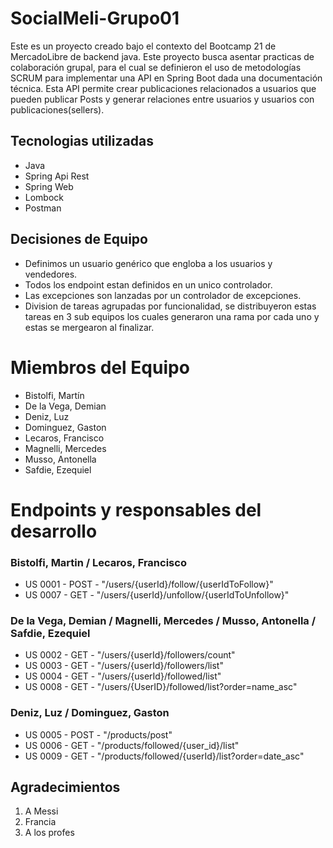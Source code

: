 # SocialMeli-Grupo01

Este es un proyecto creado bajo el contexto del Bootcamp 21 de MercadoLibre de backend java.
Este proyecto busca asentar practicas de colaboración grupal, para el cual se definieron el uso de metodologías SCRUM para implementar una API en Spring Boot dada una documentación técnica.
Esta API permite crear publicaciones relacionados a usuarios que pueden publicar Posts y generar relaciones entre usuarios y usuarios con publicaciones(sellers).


## Tecnologias utilizadas

- Java
- Spring Api Rest
- Spring Web
- Lombock
- Postman

## Decisiones de Equipo
- Definimos un usuario genérico que engloba a los usuarios y vendedores.
- Todos los endpoint estan definidos en un unico controlador.
- Las excepciones son lanzadas por un controlador de excepciones.
- Division de tareas agrupadas por funcionalidad, se distribuyeron estas tareas en 3 sub equipos los cuales generaron una rama por cada uno y estas se mergearon al finalizar.


# Miembros del Equipo
- Bistolfi, Martín
- De la Vega, Demian
- Deniz, Luz
- Dominguez, Gaston
- Lecaros, Francisco
- Magnelli, Mercedes
- Musso, Antonella
- Safdie, Ezequiel


# Endpoints  y responsables del desarrollo

### Bistolfi, Martin / Lecaros, Francisco

- US 0001 - POST - "/users/{userId}/follow/{userIdToFollow}"
- US 0007 - GET - "/users/{userId}/unfollow/{userIdToUnfollow}"
    
### De la Vega, Demian / Magnelli, Mercedes / Musso, Antonella / Safdie, Ezequiel

- US 0002 - GET - "/users/{userId}/followers/count"
- US 0003 - GET - "/users/{userId}/followers/list"
- US 0004 - GET - "/users/{userId}/followed/list"
- US 0008 - GET - "/users/{UserID}/followed/list?order=name_asc"

### Deniz, Luz / Dominguez, Gaston

- US 0005 - POST - "/products/post"
- US 0006 - GET - "/products/followed/{user_id}/list"
- US 0009 - GET - "/products/followed/{userId}/list?order=date_asc"


## Agradecimientos
1. A Messi 
2. Francia
3. A los profes 